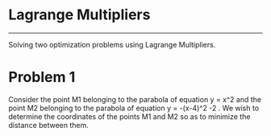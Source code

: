 # Lagrange Multipliers
---
Solving two optimization problems using Lagrange Multipliers.

# Problem 1

Consider the point M1 belonging to the parabola of equation y = x^2 and the point M2 belonging to the parabola of equation y = -(x-4)^2 -2 . We wish to determine the coordinates of the points M1 and M2 so as to minimize the distance between them.
